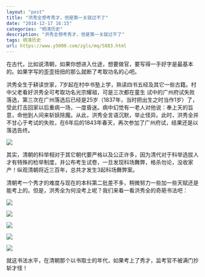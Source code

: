 ```yaml
---
layout: "post"
title: "洪秀全想考秀才，但是第一关就过不了"
date: "2018-12-17 16:15"
categories: "明清历史"
description: "洪秀全想考秀才，但是第一关就过不了"
tags: 明清历史
url: https://www.y5000.com/zgls/mq/5883.html
---
```






在古代，比如说清朝，如果你想进入仕途，想要做官，要写得一手好字是最基本的。如果字写的歪歪扭扭的那么就断了考取功名的心吧。

洪秀全生于耕读世家，7岁起在村中书塾上学，熟读四书五经及其它一些古籍。村中父老看好洪秀全可考取功名光宗耀祖，可是三次都在童生
试中的广州府试失败落选，第三次在广州落选后已经是25岁（1837年，当时把出生之时当作1岁）了，受此打击回家以后重病一场，一度昏迷。病中幻觉有一老人对他说：奉上天的旨意，命他到人间来斩妖除魔。从此，洪秀全言语沉默，举止怪异。此时，洪秀全并不甘心于考试的失败，在6年后的1843年春天，再次参加了广州府试，结果还是以落选告终。

![](https://img.y5000.com/uploads/allimg/161125/1025315531-0.jpg)

其实，清朝的科举相对于其它朝代要严格以及公正许多，因为清代对于科举选拔人才有特殊的检举制度，并公布考生试卷，一旦发现科场舞弊，格杀勿论，没收家产！纵观清朝将近三百年，总共才发生3起科场舞弊案。

清朝考一个秀才的难度与现在的本科第二批差不多，稍微努力一些加一些天赋还是能考上的。但是，洪秀全为何没考上呢？我们来看一看洪秀全的奇葩书法吧：

![](https://img.y5000.com/uploads/allimg/161125/1025315401-1.jpg)

![](https://img.y5000.com/uploads/allimg/161125/1025311024-2.jpg)

![](https://img.y5000.com/uploads/allimg/161125/1025314248-3.jpg)

![](https://img.y5000.com/uploads/allimg/161125/102531I22-4.jpg)

![](https://img.y5000.com/uploads/allimg/161125/1025315P5-5.jpg)

就这书法水平，在清朝那个以书取士的年代，如果考上了秀才，监考官不被满门抄斩才怪！
